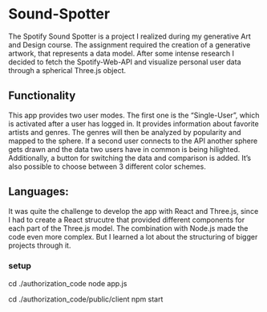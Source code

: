 # Sound-Spotter

The Spotify Sound Spotter is a project I realized during my generative Art and Design course. The assignment required the creation of a generative artwork, that represents a data model. After some intense research I decided to fetch the Spotify-Web-API and visualize personal user data through a spherical Three.js object. 

## Functionality 
This app provides two user modes. The first one is the “Single-User”, which is activated after a user has logged in. It provides information about favorite artists and genres. The genres will then be analyzed by popularity and mapped to the sphere. If a second user connects to the API another sphere gets drawn and the data two users have in common is being hilighted. Additionally, a button for switching the data and comparison is added. It’s also possible to choose between 3 different color schemes. 

## Languages: 
It was quite the challenge to develop the app with React and Three.js, since I had to create a React strucutre that provided different components for each part of the Three.js model. The combination with Node.js made the code even more complex. But I learned a lot about the structuring of bigger projects through it.

### setup

cd ./authorization_code 
node app.js

cd ./authorization_code/public/client
npm start
